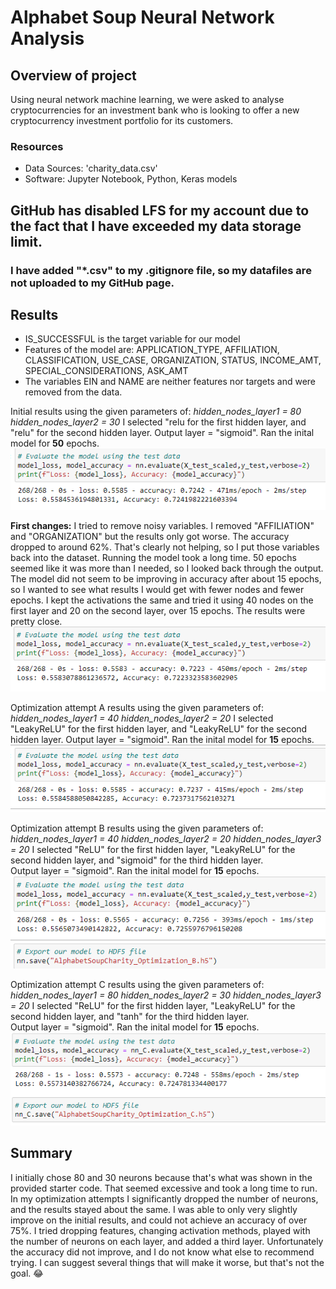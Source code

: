 # Alphabet Soup Neural Network Analysis

## Overview of project
Using neural network machine learning, we were asked to analyse cryptocurrencies for an investment bank who is looking to offer a new
cryptocurrency investment portfolio for its customers.

### Resources
* Data Sources: 'charity_data.csv'
* Software: Jupyter Notebook, Python, Keras models


## GitHub has disabled LFS for my account due to the fact that I have exceeded my data storage limit. 
### I have added "*.csv" to my .gitignore file, so my datafiles are not uploaded to my GitHub page.


## Results

- IS_SUCCESSFUL is the target variable for our model
- Features of the model are: APPLICATION_TYPE, AFFILIATION, CLASSIFICATION, USE_CASE, ORGANIZATION, STATUS, INCOME_AMT, SPECIAL_CONSIDERATIONS, ASK_AMT  
- The variables EIN and NAME are neither features nor targets and were removed from the data.

Initial results using the given parameters of:
*hidden_nodes_layer1 = 80*
*hidden_nodes_layer2 = 30*
I selected "relu for the first hidden layer, and "relu" for the second hidden layer.  Output layer = "sigmoid".
Ran the inital model for **50** epochs.
![Initial Results](https://github.com/AndyHerron/Neural_Network_Charity_Analysis/blob/main/screenshots/Initial_Results.png)

**First changes:**
I tried to remove noisy variables.  I removed "AFFILIATION" and "ORGANIZATION" but the results only got worse.  The accuracy dropped to around 62%.
That's clearly not helping, so I put those variables back into the dataset.
Running the model took a long time.  50 epochs seemed like it was more than I needed, so I looked back through the output.
The model did not seem to be improving in accuracy after about 15 epochs, so I wanted to see what results I would get with fewer nodes and fewer epochs.
I kept the activations the same and tried it using 40 nodes on the first layer and 20 on the second layer, over 15 epochs.  The results were pretty close.
![Optimization_1](https://github.com/AndyHerron/Neural_Network_Charity_Analysis/blob/main/screenshots/Optimization_1.png)

Optimization attempt A results using the given parameters of:
*hidden_nodes_layer1 = 40*
*hidden_nodes_layer2 = 20*
I selected "LeakyReLU" for the first hidden layer, and "LeakyReLU" for the second hidden layer.  Output layer = "sigmoid".
Ran the inital model for **15** epochs.
![Optimization_A](https://github.com/AndyHerron/Neural_Network_Charity_Analysis/blob/main/screenshots/Optimization_A.png)

Optimization attempt B results using the given parameters of:
*hidden_nodes_layer1 = 40*
*hidden_nodes_layer2 = 20*
*hidden_nodes_layer3 = 20*
I selected "ReLU" for the first hidden layer, "LeakyReLU" for the second hidden layer, and "sigmoid" for the third hidden layer.  
Output layer = "sigmoid".  Ran the inital model for **15** epochs.
![Optimization_B](https://github.com/AndyHerron/Neural_Network_Charity_Analysis/blob/main/screenshots/Optimization_B.png)

Optimization attempt C results using the given parameters of:
*hidden_nodes_layer1 = 80*
*hidden_nodes_layer2 = 30*
*hidden_nodes_layer3 = 20*
I selected "ReLU" for the first hidden layer, "LeakyReLU" for the second hidden layer, and "tanh" for the third hidden layer.  
Output layer = "sigmoid".  Ran the inital model for **15** epochs.
![Optimization_C](https://github.com/AndyHerron/Neural_Network_Charity_Analysis/blob/main/screenshots/Optimization_C.png)

## Summary
I initially chose 80 and 30 neurons because that's what was shown in the provided starter code.  That seemed excessive and took a long time to run.
In my optimization attempts I significantly dropped the number of neurons, and the results stayed about the same. I was able to only very slightly improve
on the initial results, and could not achieve an accuracy of over 75%.  I tried dropping features, changing activation methods, played with the number of
neurons on each layer, and added a third layer.  Unfortunately the accuracy did not improve, and I do not know what else to recommend trying.  I can suggest 
several things that will make it worse, but that's not the goal. :joy:

